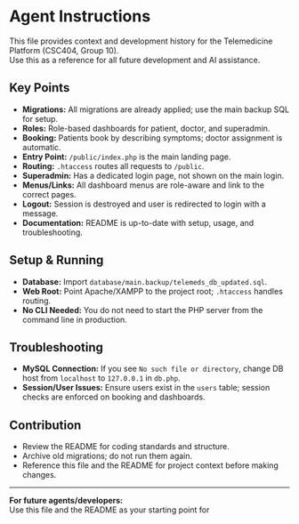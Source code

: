 # Agent Instructions

This file provides context and development history for the Telemedicine Platform (CSC404, Group 10).  
Use this as a reference for all future development and AI assistance.

## Key Points

- **Migrations:** All migrations are already applied; use the main backup SQL for setup.
- **Roles:** Role-based dashboards for patient, doctor, and superadmin.
- **Booking:** Patients book by describing symptoms; doctor assignment is automatic.
- **Entry Point:** `/public/index.php` is the main landing page.
- **Routing:** `.htaccess` routes all requests to `/public`.
- **Superadmin:** Has a dedicated login page, not shown on the main login.
- **Menus/Links:** All dashboard menus are role-aware and link to the correct pages.
- **Logout:** Session is destroyed and user is redirected to login with a message.
- **Documentation:** README is up-to-date with setup, usage, and troubleshooting.

## Setup & Running

- **Database:** Import `database/main.backup/telemeds_db_updated.sql`.
- **Web Root:** Point Apache/XAMPP to the project root; `.htaccess` handles routing.
- **No CLI Needed:** You do not need to start the PHP server from the command line in production.

## Troubleshooting

- **MySQL Connection:** If you see `No such file or directory`, change DB host from `localhost` to `127.0.0.1` in `db.php`.
- **Session/User Issues:** Ensure users exist in the `users` table; session checks are enforced on booking and dashboards.

## Contribution

- Review the README for coding standards and structure.
- Archive old migrations; do not run them again.
- Reference this file and the README for project context before making changes.

---

**For future agents/developers:**  
Use this file and the README as your starting point for